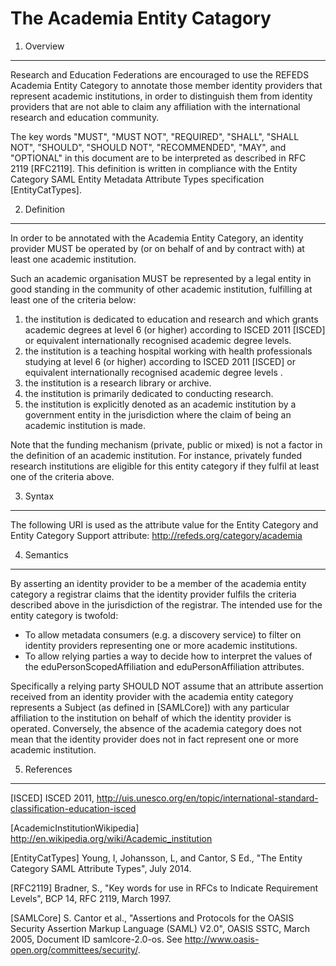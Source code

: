 
The Academia Entity Catagory
=======================

1. Overview
----------------

Research and Education Federations are encouraged to use the REFEDS Academia Entity Category to annotate those member identity providers that represent academic institutions, in order to distinguish them from identity providers that are not able to claim any affiliation with the international research and education community.

The key words "MUST", "MUST NOT", "REQUIRED", "SHALL", "SHALL NOT", "SHOULD", "SHOULD NOT", "RECOMMENDED", "MAY", and "OPTIONAL" in this document are to be interpreted as described in RFC 2119 [RFC2119]. This definition is written in compliance with the Entity Category SAML Entity Metadata Attribute Types specification [EntityCatTypes].

2. Definition
----------------

In order to be annotated with the Academia Entity Category, an identity provider MUST be operated by (or on behalf of and by contract with) at least one academic institution. 

Such an academic organisation MUST be represented by a legal entity in good standing in the community of other academic institution, fulfilling at least one of the criteria below:

1. the institution is dedicated to education and research and which grants academic degrees at level 6 (or higher) according to ISCED 2011 [ISCED] or equivalent internationally recognised academic degree levels.
2. the institution is a teaching hospital working with health professionals studying at level 6 (or higher) according to ISCED 2011 [ISCED] or equivalent internationally recognised academic degree levels .
3. the institution is a research library or archive.
4. the institution is primarily dedicated to conducting research.
5. the institution is explicitly denoted as an academic institution by a government entity in the jurisdiction where the claim of being an academic institution is made.

Note that the funding mechanism (private, public or mixed) is not a factor in the definition of an academic institution. For instance, privately funded research institutions are eligible for this entity category if they fulfil at least one of the criteria above.

3. Syntax
---------

The following URI is used as the attribute value for the Entity Category and Entity Category Support attribute: http://refeds.org/category/academia

4. Semantics
------------

By asserting an identity provider to be a member of the academia entity category a registrar claims that the identity provider fulfils the criteria described above in the jurisdiction of the registrar. The intended use for the entity category is twofold:

- To allow metadata consumers (e.g. a discovery service) to filter on identity providers representing one or more academic institutions.
- To allow relying parties a way to decide how to interpret the values of the eduPersonScopedAffiliation and eduPersonAffiliation attributes.

Specifically a relying party SHOULD NOT assume that an attribute assertion received from an identity provider with the academia entity category represents a Subject (as defined in [SAMLCore]) with any particular affiliation to the institution on behalf of which the identity provider is operated. Conversely, the absence of the academia category does not mean that the identity provider does not in fact represent one or more academic institution.

5. References
-------------

[ISCED] ISCED 2011, http://uis.unesco.org/en/topic/international-standard-classification-education-isced

[AcademicInstitutionWikipedia] http://en.wikipedia.org/wiki/Academic_institution

[EntityCatTypes] Young, I, Johansson, L, and Cantor, S Ed., "The Entity Category SAML Attribute Types", July 2014.

[RFC2119] Bradner, S., "Key words for use in RFCs to Indicate Requirement Levels", BCP 14, RFC 2119, March 1997.

[SAMLCore] S. Cantor et al., "Assertions and Protocols for the OASIS Security Assertion Markup Language (SAML) V2.0", OASIS SSTC, March 2005, Document ID samlcore-2.0-os. See http://www.oasis-open.org/committees/security/.
